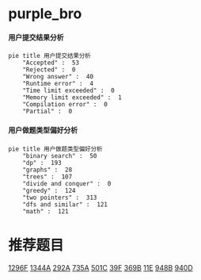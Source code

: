 # purple_bro

<!-- tabs:start -->



#### **用户提交结果分析**

```mermaid
pie title 用户提交结果分析
    "Accepted" :  53
    "Rejected" :  0
    "Wrong answer" :  40
    "Runtime error" :  4
    "Time limit exceeded" :  0
    "Memory limit exceeded" :  1
    "Compilation error" :  0
    "Partial" :  0
```

#### **用户做题类型偏好分析**

```mermaid
pie title 用户做题类型偏好分析
    "binary search" :  50
    "dp" :  193
    "graphs" :  28
    "trees" :  107
    "divide and conquer" :  0
    "greedy" :  124
    "two pointers" :  313
    "dfs and similar" :  121
    "math" :  121
```



<!-- tabs:end -->
# 推荐题目
[1296F](https://codeforces.com/contest/1296/problem/F)
[1344A](https://codeforces.com/contest/1344/problem/A)
[292A](https://codeforces.com/contest/292/problem/A)
[735A](https://codeforces.com/contest/735/problem/A)
[501C](https://codeforces.com/contest/501/problem/C)
[39F](https://codeforces.com/contest/39/problem/F)
[369B](https://codeforces.com/contest/369/problem/B)
[11E](https://codeforces.com/contest/11/problem/E)
[948B](https://codeforces.com/contest/948/problem/B)
[940D](https://codeforces.com/contest/940/problem/D)
